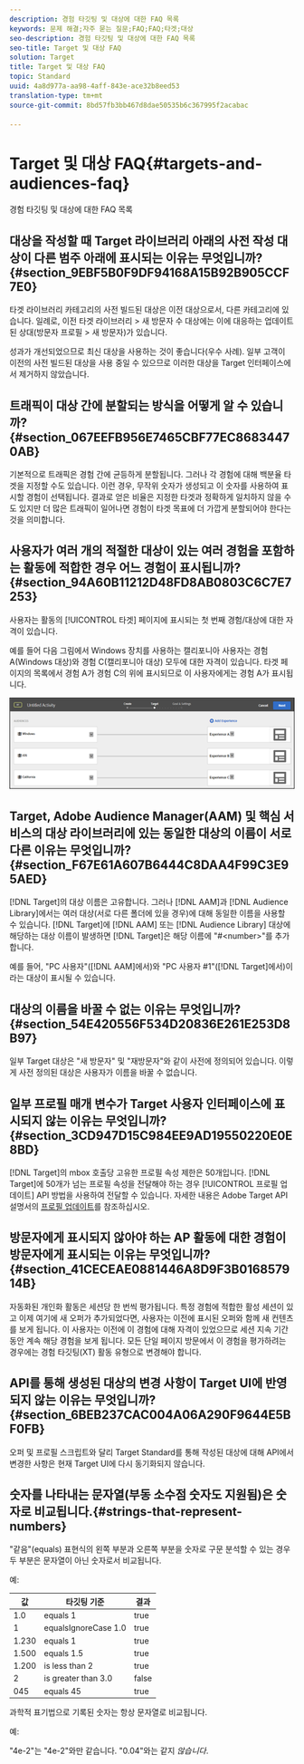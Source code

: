 ```yaml
---
description: 경험 타깃팅 및 대상에 대한 FAQ 목록
keywords: 문제 해결;자주 묻는 질문;FAQ;FAQ;타겟;대상
seo-description: 경험 타깃팅 및 대상에 대한 FAQ 목록
seo-title: Target 및 대상 FAQ
solution: Target
title: Target 및 대상 FAQ
topic: Standard
uuid: 4a8d977a-aa98-4aff-843e-ace32b8eed53
translation-type: tm+mt
source-git-commit: 8bd57fb3bb467d8dae50535b6c367995f2acabac

---
```



# Target 및 대상 FAQ{#targets-and-audiences-faq}

경험 타깃팅 및 대상에 대한 FAQ 목록

## 대상을 작성할 때 Target 라이브러리 아래의 사전 작성 대상이 다른 범주 아래에 표시되는 이유는 무엇입니까? {#section_9EBF5B0F9DF94168A15B92B905CCF7E0}

타겟 라이브러리 카테고리의 사전 빌드된 대상은 이전 대상으로서, 다른 카테고리에 있습니다. 일례로, 이전 타겟 라이브러리 &gt; 새 방문자 수 대상에는 이에 대응하는 업데이트된 상대(방문자 프로필 &gt; 새 방문자)가 있습니다.

성과가 개선되었으므로 최신 대상을 사용하는 것이 좋습니다(우수 사례). 일부 고객이 이전의 사전 빌드된 대상을 사용 중일 수 있으므로 이러한 대상을 Target 인터페이스에서 제거하지 않았습니다.

## 트래픽이 대상 간에 분할되는 방식을 어떻게 알 수 있습니까? {#section_067EEFB956E7465CBF77EC86834470AB}

기본적으로 트래픽은 경험 간에 균등하게 분할됩니다. 그러나 각 경험에 대해 백분율 타겟을 지정할 수도 있습니다. 이런 경우, 무작위 숫자가 생성되고 이 숫자를 사용하여 표시할 경험이 선택됩니다. 결과로 얻은 비율은 지정한 타겟과 정확하게 일치하지 않을 수도 있지만 더 많은 트래픽이 일어나면 경험이 타겟 목표에 더 가깝게 분할되어야 한다는 것을 의미합니다.

## 사용자가 여러 개의 적절한 대상이 있는 여러 경험을 포함하는 활동에 적합한 경우 어느 경험이 표시됩니까? {#section_94A60B11212D48FD8AB0803C6C7E7253}

사용자는 활동의 [!UICONTROL 타겟] 페이지에 표시되는 첫 번째 경험/대상에 대한 자격이 있습니다.

예를 들어 다음 그림에서 Windows 장치를 사용하는 캘리포니아 사용자는 경험 A(Windows 대상)와 경험 C(캘리포니아 대상) 모두에 대한 자격이 있습니다. 타겟 페이지의 목록에서 경험 A가 경험 C의 위에 표시되므로 이 사용자에게는 경험 A가 표시됩니다.

![](assets/audiences_order.png)

## Target, Adobe Audience Manager(AAM) 및 핵심 서비스의 대상 라이브러리에 있는 동일한 대상의 이름이 서로 다른 이유는 무엇입니까? {#section_F67E61A607B6444C8DAA4F99C3E95AED}

[!DNL Target]의 대상 이름은 고유합니다. 그러나 [!DNL AAM]과 [!DNL Audience Library]에서는 여러 대상(서로 다른 폴더에 있을 경우)에 대해 동일한 이름을 사용할 수 있습니다. [!DNL Target]에 [!DNL AAM] 또는 [!DNL Audience Library] 대상에 해당하는 대상 이름이 발생하면 [!DNL Target]은 해당 이름에 &quot;#&lt;number&gt;&quot;를 추가합니다.

예를 들어, &quot;PC 사용자&quot;([!DNL AAM]에서)와 &quot;PC 사용자 #1&quot;([!DNL Target]에서)이라는 대상이 표시될 수 있습니다.

## 대상의 이름을 바꿀 수 없는 이유는 무엇입니까? {#section_54E420556F534D20836E261E253D8B97}

일부 Target 대상은 &quot;새 방문자&quot; 및 &quot;재방문자&quot;와 같이 사전에 정의되어 있습니다. 이렇게 사전 정의된 대상은 사용자가 이름을 바꿀 수 없습니다.

## 일부 프로필 매개 변수가 Target 사용자 인터페이스에 표시되지 않는 이유는 무엇입니까? {#section_3CD947D15C984EE9AD19550220E0E8BD}

[!DNL Target]의 mbox 호출당 고유한 프로필 속성 제한은 50개입니다. [!DNL Target]에 50개가 넘는 프로필 속성을 전달해야 하는 경우 [!UICONTROL 프로필 업데이트] API 방법을 사용하여 전달할 수 있습니다. 자세한 내용은 Adobe Target API 설명서의 [프로필 업데이트](https://developers.adobetarget.com/api/#authentication-tokens)를 참조하십시오.

## 방문자에게 표시되지 않아야 하는 AP 활동에 대한 경험이 방문자에게 표시되는 이유는 무엇입니까? {#section_41CECEAE0881446A8D9F3B016857914B}

자동화된 개인화 활동은 세션당 한 번씩 평가됩니다. 특정 경험에 적합한 활성 세션이 있고 이제 여기에 새 오퍼가 추가되었다면, 사용자는 이전에 표시된 오퍼와 함께 새 컨텐츠를 보게 됩니다. 이 사용자는 이전에 이 경험에 대해 자격이 있었으므로 세션 지속 기간 동안 계속 해당 경험을 보게 됩니다. 모든 단일 페이지 방문에서 이 경험을 평가하려는 경우에는 경험 타깃팅(XT) 활동 유형으로 변경해야 합니다.

## API를 통해 생성된 대상의 변경 사항이 Target UI에 반영되지 않는 이유는 무엇입니까? {#section_6BEB237CAC004A06A290F9644E5BF0FB}

오퍼 및 프로필 스크립트와 달리 Target Standard를 통해 작성된 대상에 대해 API에서 변경한 사항은 현재 Target UI에 다시 동기화되지 않습니다.

## 숫자를 나타내는 문자열(부동 소수점 숫자도 지원됨)은 숫자로 비교됩니다.{#strings-that-represent-numbers}

&quot;같음&quot;(equals) 표현식의 왼쪽 부분과 오른쪽 부분을 숫자로 구문 분석할 수 있는 경우 두 부분은 문자열이 아닌 숫자로서 비교됩니다.

예:

| 값 | 타깃팅 기준 | 결과 |
| --- | --- | --- |
| 1.0 | equals 1 | true |
| 1 | equalsIgnoreCase 1.0 | true |
| 1.230 | equals 1 | true |
| 1.500 | equals 1.5 | true |
| 1.200 | is less than 2 | true |
| 2 | is greater than 3.0 | false |
| 045 | equals 45 | true |

과학적 표기법으로 기록된 숫자는 항상 문자열로 비교됩니다.

예:

&quot;4e-2&quot;는 &quot;4e-2&quot;와만 같습니다. &quot;0.04&quot;와는 같지 *않습니다*.